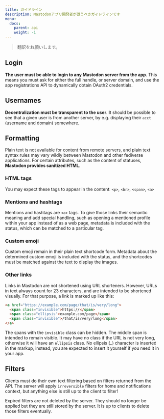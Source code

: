 ```yaml
---
title: ガイドライン
description: Mastodonアプリ開発者が従うべきガイドラインです
menu:
  docs:
    parent: api
    weight: -1
---
```


> 翻訳をお願いします。

## Login

**The user must be able to login to any Mastodon server from the app**. This means you must ask for either the full handle, or server domain, and use the app registrations API to dynamically obtain OAuth2 credentials.

## Usernames

**Decentralization must be transparent to the user**. It should be possible to see that a given user is from another server, by e.g. displaying their `acct` (username and domain) somewhere.

## Formatting

Plain text is not available for content from remote servers, and plain text syntax rules may vary wildly between Mastodon and other fediverse applications. For certain attributes, such as the content of statuses, **Mastodon provides sanitized HTML**.

### HTML tags

You may expect these tags to appear in the content: `<p>`, `<br>`, `<span>`, `<a>`

### Mentions and hashtags

Mentions and hashtags are `<a>` tags. To give those links their semantic meaning and add special handling, such as opening a mentioned profile within your app instead of as a web page, metadata is included with the status, which can be matched to a particular tag.

### Custom emoji

Custom emoji remain in their plain text shortcode form. Metadata about the determined custom emoji is included with the status, and the shortcodes must be matched against the text to display the images.

### Other links

Links in Mastodon are not shortened using URL shorteners. However, URLs in text always count for 23 characters, and are intended to be shortened visually. For that purpose, a link is marked up like this:

```html
<a href="https://example.com/page/that/is/very/long">
  <span class="invisible">https://</span>
  <span class="ellipsis">example.com/page</span>
  <span class="invisible">/that/is/very/long</span>
</a>
```

The spans with the `invisible` class can be hidden. The middle span is intended to remain visible. It may have no class if the URL is not very long, otherwise it will have an `ellipsis` class. No ellipsis (`…`) character is inserted in the markup, instead, you are expected to insert it yourself if you need it in your app.

## Filters

Clients must do their own text filtering based on filters returned from the API. The server will apply `irreversible` filters for home and notifications context, but anything else is still up to the client to filter!

Expired filters are not deleted by the server. They should no longer be applied but they are still stored by the server. It is up to clients to delete those filters eventually.
